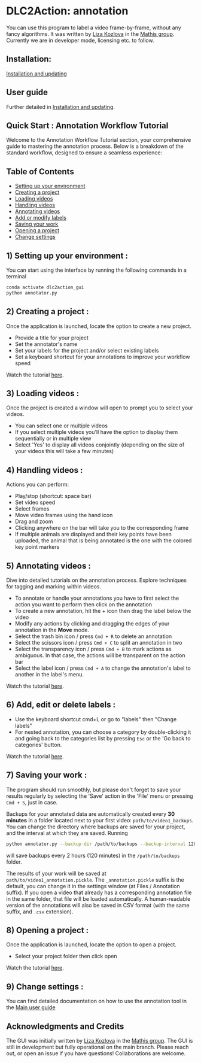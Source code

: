# DLC2Action: annotation

You can use this program to label a video frame-by-frame, without any fancy algorithms. It was written by [Liza Kozlova](https://github.com/elkoz) in the [Mathis group](https://www.mathislab.org/). Currently we are in developer mode, licensing etc. to follow. 

## Installation: 

[Installation and updating](readme_media/installation.md)

## User guide

Further detailed in [Installation and updating](readme_media/installation.md).

## Quick Start : Annotation Workflow Tutorial

Welcome to the Annotation Workflow Tutorial section, your comprehensive guide to mastering the annotation process. Below is a breakdown of the standard workflow, designed to ensure a seamless experience:

## Table of Contents

- [Setting up your environment](#Setting-up-your-environment)
- [Creating a project](#Creating-a-project)
- [Loading videos](#Loading-videos)
- [Handling videos](#Handling-videos)
- [Annotating videos](#Annotating-videos)
- [Add or modify labels](#Add-or-modify-labelss)
- [Saving your work](#Saving-your-work)
- [Opening a project](#Opening-a-project)
- [Change settings](#Change-settings)

## 1) Setting up your environment :
You can start using the interface by running the following commands in a terminal
```bash
conda activate dlc2action_gui
python annotator.py
```

## 2) Creating a project :
Once the application is launched, locate the option to create a new project. 
- Provide a title for your project
- Set the annotator's name
- Set your labels for the project and/or select existing labels
- Set a keyboard shortcut for your annotations to improve your workflow speed

Watch the tutorial [here](https://www.youtube.com/watch?v=iTTREcVEL4U).

## 3) Loading videos :
Once the project is created a window will open to prompt you to select your videos.
- You can select one or multiple videos
- If you select multiple videos you'll have the option to display them sequentially or in multiple view 
- Select 'Yes' to display all videos conjointly (depending on the size of your videos this will take a few minutes)

## 4) Handling videos :
Actions you can perform: 
- Play/stop (shortcut: space bar)
- Set video speed
- Select frames
- Move video frames using the hand icon
- Drag and zoom
- Clicking anywhere on the bar will take you to the corresponding frame
- If multiple animals are displayed and their key points have been uploaded, the animal that is being annotated is the one with the colored key point markers


## 5) Annotating videos :

Dive into detailed tutorials on the annotation process. Explore techniques for tagging and marking within videos.
- To annotate or handle your annotations you have to first select the action you want to perform then click on the annotation
- To create a new annotation, hit the + icon then drag the label below the video 
- Modify any actions by clicking and dragging the edges of your annotation in the **Move** mode.  
- Select the trash bin icon / press `Cmd + R` to delete an annotation
- Select the scissors icon / press `Cmd + C` to split an annotation in two
- Select the transparency icon / press `Cmd + B` to mark actions as ambiguous. In that case, the actions will be transparent on the action bar
- Select the label icon / press `Cmd + A` to change the annotation's label to another in the label's menu.

Watch the tutorial [here](https://www.youtube.com/watch?v=QiTD5HngoVk).

## 6) Add, edit or delete labels :
- Use the keyboard shortcut cmd+L or go to "labels" then "Change labels"
- For nested annotation, you can choose a category by double-clicking it and going back to the categories  list by pressing `Esc` or the 'Go back to categories' button. 

Watch the tutorial [here](https://www.youtube.com/watch?v=yRKC_ppjWbw).

## 7) Saving your work :

The program should run smoothly, but please don't forget to save your results regularly by selecting the 'Save' action in the 'File' menu or pressing `Cmd + S`, just in case.

Backups for your annotated data are automatically created every **30 minutes** in a folder located next to your first video: `path/to/video1_backups`. You can change the directory
where backups are saved for your project, and the interval at which they are saved. 
Running
```bash
python annotator.py --backup-dir /path/to/backups --backup-interval 120
```
will save backups every 2 hours (120 minutes) in the `/path/to/backups` folder.

The results of your work will be saved at `path/to/video1_annotation.pickle`. The `_annotation.pickle` suffix is the default, you can change it in the settings window (at Files / Annotation suffix). If you open a video that already has a corresponding annotation file in the same folder, that file will be loaded automatically. A human-readable version of the annotations will also be saved in CSV format (with the same suffix, and `.csv` extension).

## 8) Opening a project :
Once the application is launched, locate the option to open a project. 
- Select your project folder then click open

Watch the tutorial [here](https://www.youtube.com/watch?v=etsFBnmiadc).

## 9) Change settings :

You can find detailed documentation on how to use the annotation tool in the
[Main user guide](readme_media/userguide.md)
## Acknowledgments and Credits

The GUI was initially written by [Liza Kozlova](https://github.com/elkoz) in the [Mathis group](https://www.mathislab.org/). The GUI is still in development but fully operational on the main branch. Please reach out, or open an issue if you have questions! Collaborations are welcome. 